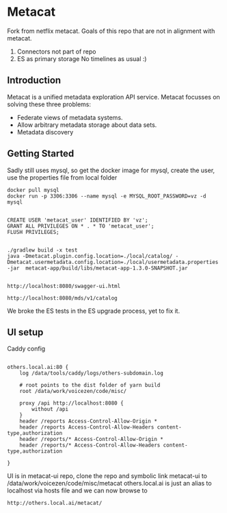 # Metacat

Fork from netflix metacat. 
Goals of this repo that are not in alignment with metacat.
1. Connectors not part of repo
1. ES as primary storage
No timelines as usual :)

## Introduction

Metacat is a unified metadata exploration API service. 
Metacat focusses on solving these three problems:

* Federate views of metadata systems.
* Allow arbitrary metadata storage about data sets.
* Metadata discovery

## Getting Started

Sadly still uses mysql, so get the docker image for mysql, create the user, use the properties file from local folder
```
docker pull mysql
docker run -p 3306:3306 --name mysql -e MYSQL_ROOT_PASSWORD=vz -d mysql


CREATE USER 'metacat_user' IDENTIFIED BY 'vz';
GRANT ALL PRIVILEGES ON * . * TO 'metacat_user';
FLUSH PRIVILEGES;


./gradlew build -x test
java -Dmetacat.plugin.config.location=./local/catalog/ -Dmetacat.usermetadata.config.location=./local/usermetadata.properties -jar  metacat-app/build/libs/metacat-app-1.3.0-SNAPSHOT.jar


http://localhost:8080/swagger-ui.html

http://localhost:8080/mds/v1/catalog
```

We broke the ES tests in the ES upgrade process, yet to fix it.


## UI setup
Caddy config
```

others.local.ai:80 {
    log /data/tools/caddy/logs/others-subdomain.log

    # root points to the dist folder of yarn build
    root /data/work/voicezen/code/misc/

    proxy /api http://localhost:8080 {
        without /api
    }
    header /reports Access-Control-Allow-Origin *
    header /reports Access-Control-Allow-Headers content-type,authorization
    header /reports/* Access-Control-Allow-Origin *
    header /reports/* Access-Control-Allow-Headers content-type,authorization

}
```
UI is in metacat-ui repo, clone the repo and symbolic link metacat-ui to /data/work/voicezen/code/misc/metacat
others.local.ai is just an alias to localhost via hosts file
and we can now browse to 
```
http://others.local.ai/metacat/
```

